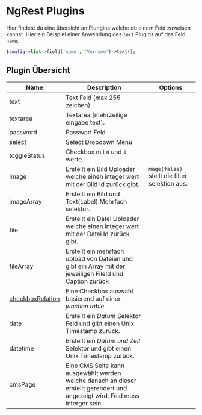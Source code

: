 NgRest Plugins
==============
Hier findest du eine übersicht an Plungins welche du einem Feld zuweisen kannst. Hier ein Beispiel einer Anwendung des `text` Plugins auf das Feld `name`:

```php
$config->list->field('name', 'Vorname')->text();
```

Plugin Übersicht
-----------

|Name                                                  |Description | Options
|-------------------                                   |------------- | --- 
|text                                                  |Text Feld (max 255 zeichen)|
|textarea                                              |Textarea (mehrzeilige eingabe text). |
|password                                              |Passwort Feld|
|[select](ngrest-plugin-select.md)                	|Select Dropdown Menu|
|toggleStatus                                          |Checkbox mit `0` und `1` werte.|
|image                                                 |Erstellt ein Bild Uploader welche einen integer wert mit der Bild Id zurück gibt.| `mage(false)` stellt die filter selektion aus.
|imageArray                                            |Erstellt ein Bild und Text(Label) Mehrfach selektor.|
|file                                                  |Erstellt ein Datei Uploader welche einen integer wert mit der Datei Id zurück gibt.|
|fileArray											   |Erstellt ein mehrfach upload von Dateien und gibt ein Array mit der jeweiligen FileId und Caption zurück|
|[checkboxRelation](ngrest-plugin-checkboxrelation.md) |Eine Checkbox auswahl basierend auf einer *junction table*. |
|date                                          |Erstellt ein *Datum* Selektor Feld und gibt einen Unix Timestamp zurück.|
|datetime                                          |Erstellt ein *Datum und Zeit* Selektor und gibt einen Unix Timestamp zurück.|
|cmsPage    |Eine CMS Seite kann ausgewählt werden welche danach an dieser erstellt gerendert und angezeigt wird. Feld muss interger sein|
